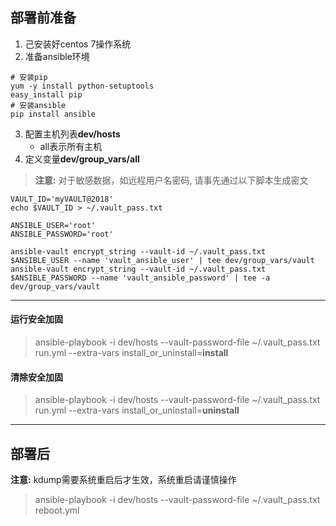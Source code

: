 ## 部署前准备 ##
1. 己安装好centos 7操作系统
2. 准备ansible环境

``` shell
# 安装pip
yum -y install python-setuptools
easy_install pip
# 安装ansible
pip install ansible
```

3.  配置主机列表**dev/hosts**
	- all表示所有主机
4.  定义变量**dev/group_vars/all**
> **注意:** 对于敏感数据，如远程用户名密码, 请事先通过以下脚本生成密文
``` shell
VAULT_ID='myVAULT@2018'
echo $VAULT_ID > ~/.vault_pass.txt

ANSIBLE_USER='root'
ANSIBLE_PASSWORD='root'

ansible-vault encrypt_string --vault-id ~/.vault_pass.txt $ANSIBLE_USER --name 'vault_ansible_user' | tee dev/group_vars/vault
ansible-vault encrypt_string --vault-id ~/.vault_pass.txt $ANSIBLE_PASSWORD --name 'vault_ansible_password' | tee -a dev/group_vars/vault
```

-------------------------------------------------------------------------------

#### 运行安全加固 ####
> ansible-playbook -i dev/hosts --vault-password-file ~/.vault_pass.txt run.yml --extra-vars install_or_uninstall=**install**
#### 清除安全加固 ####
> ansible-playbook -i dev/hosts --vault-password-file ~/.vault_pass.txt run.yml --extra-vars install_or_uninstall=**uninstall**

-------------------------------------------------------------------------------

## 部署后 ##
**注意:** kdump需要系统重启后才生效，系统重启请谨慎操作
> ansible-playbook -i dev/hosts --vault-password-file ~/.vault_pass.txt reboot.yml

